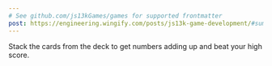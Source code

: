```yaml
---
# See github.com/js13kGames/games for supported frontmatter
post: https://engineering.wingify.com/posts/js13k-game-development/#sum-it-up
---
```

Stack the cards from the deck to get numbers adding up and beat your high score.